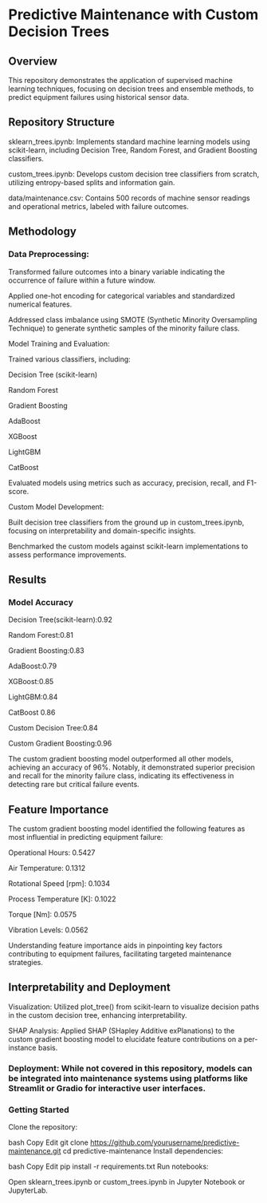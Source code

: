 # Predictive Maintenance with Custom Decision Trees
## Overview
This repository demonstrates the application of supervised machine learning techniques, focusing on decision trees and ensemble methods, to predict equipment failures using historical sensor data.

## Repository Structure
sklearn_trees.ipynb: Implements standard machine learning models using scikit-learn, including Decision Tree, Random Forest, and Gradient Boosting classifiers.

custom_trees.ipynb: Develops custom decision tree classifiers from scratch, utilizing entropy-based splits and information gain.

data/maintenance.csv: Contains 500 records of machine sensor readings and operational metrics, labeled with failure outcomes.

## Methodology
### Data Preprocessing:

Transformed failure outcomes into a binary variable indicating the occurrence of failure within a future window.

Applied one-hot encoding for categorical variables and standardized numerical features.

Addressed class imbalance using SMOTE (Synthetic Minority Oversampling Technique) to generate synthetic samples of the minority failure class.

Model Training and Evaluation:

Trained various classifiers, including:

Decision Tree (scikit-learn)

Random Forest

Gradient Boosting

AdaBoost

XGBoost

LightGBM

CatBoost

Evaluated models using metrics such as accuracy, precision, recall, and F1-score.

Custom Model Development:

Built decision tree classifiers from the ground up in custom_trees.ipynb, focusing on interpretability and domain-specific insights.

Benchmarked the custom models against scikit-learn implementations to assess performance improvements.

## Results
### Model	Accuracy
Decision Tree(scikit-learn):0.92

Random Forest:0.81

Gradient Boosting:0.83

AdaBoost:0.79

XGBoost:0.85

LightGBM:0.84

CatBoost	0.86

Custom Decision Tree:0.84

Custom Gradient Boosting:0.96

The custom gradient boosting model outperformed all other models, achieving an accuracy of 96%. Notably, it demonstrated superior precision and recall for the minority failure class, indicating its effectiveness in detecting rare but critical failure events.

## Feature Importance
The custom gradient boosting model identified the following features as most influential in predicting equipment failure:

Operational Hours: 0.5427

Air Temperature: 0.1312

Rotational Speed [rpm]: 0.1034

Process Temperature [K]: 0.1022

Torque [Nm]: 0.0575

Vibration Levels: 0.0562


Understanding feature importance aids in pinpointing key factors contributing to equipment failures, facilitating targeted maintenance strategies.

## Interpretability and Deployment
Visualization: Utilized plot_tree() from scikit-learn to visualize decision paths in the custom decision tree, enhancing interpretability.

SHAP Analysis: Applied SHAP (SHapley Additive exPlanations) to the custom gradient boosting model to elucidate feature contributions on a per-instance basis.

### Deployment: While not covered in this repository, models can be integrated into maintenance systems using platforms like Streamlit or Gradio for interactive user interfaces.

### Getting Started
Clone the repository:

bash
Copy
Edit
git clone https://github.com/yourusername/predictive-maintenance.git
cd predictive-maintenance
Install dependencies:

bash
Copy
Edit
pip install -r requirements.txt
Run notebooks:

Open sklearn_trees.ipynb or custom_trees.ipynb in Jupyter Notebook or JupyterLab.

